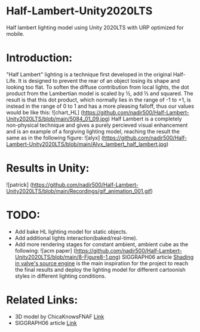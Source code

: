 # Half-Lambert-Unity2020LTS
  Half lambert lighting model using Unity 2020LTS with URP optimized for mobile.
# Introduction: 
 "Half Lambert" lighting is a technique first developed in the original Half-Life. It is designed to prevent the rear of an object losing its shape and looking too flat.
  To soften the diffuse contribution from local lights, the dot product from the Lambertian model is scaled by ½, add ½ and squared. The result is that this dot product, which normally lies in the range of -1 to +1, is instead in the range of 0 to 1 and has a more pleasing falloff, thus our values would be like this: 
  ![chart_HL] (https://github.com/nadir500/Half-Lambert-Unity2020LTS/blob/main/5084_01_09.jpg)
  Half Lambert is a completely non-physical technique and gives a purely percieved visual enhancement and is an example of a forgiving lighting model, reaching the result the same as in the following figure:
  ![alyx] (https://github.com/nadir500/Half-Lambert-Unity2020LTS/blob/main/Alyx_lambert_half_lambert.jpg)
# Results in Unity: 
 ![patrick] (https://github.com/nadir500/Half-Lambert-Unity2020LTS/blob/main/Recordings/gif_animation_001.gif) 
# TODO:
 - Add bake HL lighting model for static objects. 
 - Add additional lights interaction(baked/real-time).
 - Add more rendering stages for constant ambient, ambient cube as the following:
 ![acm paper] (https://github.com/nadir500/Half-Lambert-Unity2020LTS/blob/main/8-Figure8-1.png)
 SIGGRAPH06 article [Shading in valve's source engine](https://dl.acm.org/doi/10.1145/1185657.1185832) is the main inspiration for the project to reach the final results and deploy the lighting model for different cartoonish styles in different lighting conditions.
# Related Links: 
 - 3D model by ChicaKnowsFNAF [Link](https://sketchfab.com/3d-models/patrick-6cfaaf749ccf4fd9a6521a79e2a2349c)
 - SIGGRAPH06 article [Link](https://dl.acm.org/doi/10.1145/1185657.1185832)
